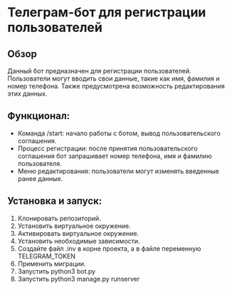 # Телеграм-бот для регистрации пользователей

## Обзор
Данный бот предназначен для регистрации пользователей. Пользователи могут вводить свои данные, такие как имя, фамилия 
и номер телефона. Также предусмотрена возможность редактирования этих данных.

## Функционал:
- Команда /start: начало работы с ботом, вывод пользовательского соглашения.
- Процесс регистрации: после принятия пользовательского соглашения бот запрашивает номер телефона, имя и фамилию пользователя.
- Меню редактирования: пользователи могут изменять введенные ранее данные.

## Установка и запуск:
1. Клонировать репозиторий.
2. Установить виртуальное окружение.
3. Активировать виртуальное окружение.
4. Установить необходимые зависимости.
5. Создайте файл .inv в корне проекта, а в файле переменную TELEGRAM_TOKEN
6. Применить миграции.
7. Запустить python3 bot.py
8. Запустить python3 manage.py runserver